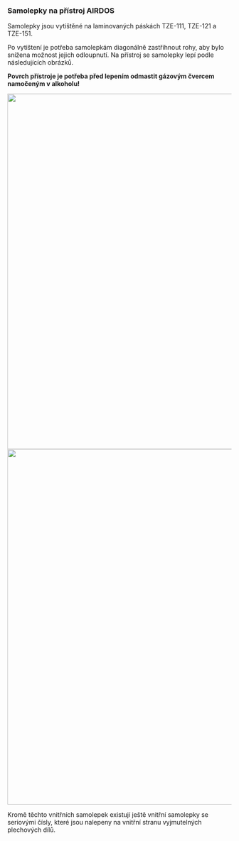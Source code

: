 ### Samolepky na přístroj AIRDOS

Samolepky jsou vytištěné na laminovaných páskách  TZE-111, TZE-121 a TZE-151. 

Po vytištení je potřeba samolepkám diagonálně zastřihnout rohy, aby bylo snížena možnost jejich odloupnutí.  Na přístroj se samolepky lepí podle následujících obrázků.

**Povrch přístroje je potřeba před lepením odmastit gázovým čvercem namočeným v alkoholu!**

<img src="https://raw.githubusercontent.com/UniversalScientificTechnologies/AIRDOS/master/DOC/labels/photo/A004_top_panel.jpg" width="800" />

<img src="https://raw.githubusercontent.com/UniversalScientificTechnologies/AIRDOS/master/DOC/labels/photo/A004_back_panel.jpg" width="800" />

Kromě těchto vnitřních samolepek existují ještě vnitřní samolepky se seriovými čísly, které jsou nalepeny na vnitřní stranu vyjmutelných plechových dílů. 
